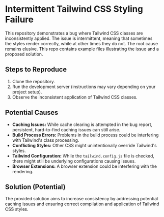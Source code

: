 # Intermittent Tailwind CSS Styling Failure

This repository demonstrates a bug where Tailwind CSS classes are inconsistently applied.  The issue is intermittent, meaning that sometimes the styles render correctly, while at other times they do not.  The root cause remains elusive. This repo contains example files illustrating the issue and a proposed solution.

## Steps to Reproduce

1. Clone the repository.
2. Run the development server (instructions may vary depending on your project setup).
3. Observe the inconsistent application of Tailwind CSS classes.

## Potential Causes

* **Caching Issues:** While cache clearing is attempted in the bug report, persistent, hard-to-find caching issues can still arise.
* **Build Process Errors:** Problems in the build process could be interfering with Tailwind's class processing.
* **Conflicting Styles:** Other CSS might unintentionally override Tailwind's styles.
* **Tailwind Configuration:** While the `tailwind.config.js` file is checked, there might still be underlying configurations causing issues. 
* **Browser Extensions:** A browser extension could be interfering with the rendering.

## Solution (Potential)

The provided solution aims to increase consistency by addressing potential caching issues and ensuring correct compilation and application of Tailwind CSS styles.